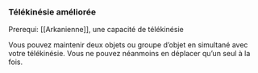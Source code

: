 ### Télékinésie améliorée

Prerequi: [[Arkanienne]], une capacité de télékinésie

Vous pouvez maintenir deux objets ou groupe d’objet en simultané avec votre télékinésie. Vous ne pouvez néanmoins en déplacer qu’un seul à la fois.
